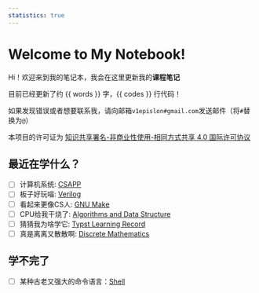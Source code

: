 ```yaml
---
statistics: true
---
```

# Welcome to My Notebook!

Hi！欢迎来到我的笔记本，我会在这里更新我的**课程笔记**

目前已经更新了约 {{ words }} 字，{{ codes }} 行代码！

如果发现错误或者想要联系我，请向邮箱`v1epislon#gmail.com`发送邮件（将`#`替换为`@`）

本项目的许可证为 <!--[![CC BY-NC-SA Logo](https://i.creativecommons.org/l/by-nc-sa/4.0/80x15.png) -->[知识共享署名-非商业性使用-相同方式共享 4.0 国际许可协议](https://creativecommons.org/licenses/by-nc-sa/4.0/deed.zh)

## 最近在学什么？

- [ ] 计算机系统: [CSAPP](./System/CSAPP/CSAPP.md)
- [ ] 板子好玩喵: [Verilog](./System/HDL/Verilog.md)
- [ ] 看起来更像CS人: [GNU Make](./Computer%20Science/Programming%20Basis/GNU%20Make.md)
- [ ] CPU给我干烧了: [Algorithms and Data Structure](./Computer%20Science/Algorithm/Algorithms%20and%20Data%20Structure.md)
- [ ] 猜猜我为啥学它: [Typst Learning Record](./Varia/Typst.md)
- [ ] 真是离离又散散啊: [Discrete Mathematics](./Math/Discrete%20Mathematics/Discrete%20Mathematics.md)

## 学不完了

- [ ] 某种古老又强大的命令语言：[Shell](./Computer%20Science/Programming%20Basis/Shell.md)

<!-- # Who Am I？

我是浙江大学竺可桢学院图灵班的一名大一新生，主修专业为人工智能， -->